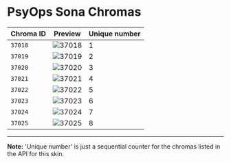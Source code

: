 # PsyOps Sona Chromas

| Chroma ID | Preview | Unique number |
|---|---|---|
| `37018` | ![37018](https://raw.communitydragon.org/latest/plugins/rcp-be-lol-game-data/global/default/v1/champion-chroma-images/37/37018.png) | 1 |
| `37019` | ![37019](https://raw.communitydragon.org/latest/plugins/rcp-be-lol-game-data/global/default/v1/champion-chroma-images/37/37019.png) | 2 |
| `37020` | ![37020](https://raw.communitydragon.org/latest/plugins/rcp-be-lol-game-data/global/default/v1/champion-chroma-images/37/37020.png) | 3 |
| `37021` | ![37021](https://raw.communitydragon.org/latest/plugins/rcp-be-lol-game-data/global/default/v1/champion-chroma-images/37/37021.png) | 4 |
| `37022` | ![37022](https://raw.communitydragon.org/latest/plugins/rcp-be-lol-game-data/global/default/v1/champion-chroma-images/37/37022.png) | 5 |
| `37023` | ![37023](https://raw.communitydragon.org/latest/plugins/rcp-be-lol-game-data/global/default/v1/champion-chroma-images/37/37023.png) | 6 |
| `37024` | ![37024](https://raw.communitydragon.org/latest/plugins/rcp-be-lol-game-data/global/default/v1/champion-chroma-images/37/37024.png) | 7 |
| `37025` | ![37025](https://raw.communitydragon.org/latest/plugins/rcp-be-lol-game-data/global/default/v1/champion-chroma-images/37/37025.png) | 8 |

---

**Note:** 'Unique number' is just a sequential counter for the chromas listed in the API for this skin.
